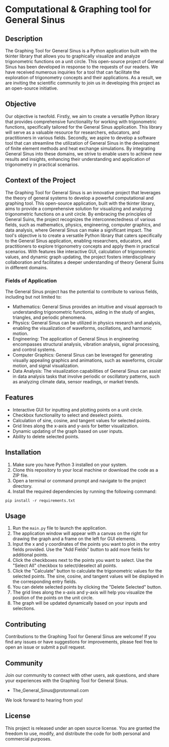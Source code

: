 <!DOCTYPE html>
<html>
<head>
  
</head>
<body>
  <h1>Computational & Graphing tool for General Sinus</h1>
  <h2>Description</h2>
  <p>
    The Graphing Tool for General Sinus is a Python application 
    built with the tkinter library that allows you to graphically 
    visualize and analyze trigonometric functions on a unit circle. 
    This open-source project of General Sinus has been developed in 
    response to the requests of our readers. We have received numerous 
    inquiries for a tool that can facilitate the exploration of 
    trigonometry concepts and their applications. As a result, 
    we are inviting the scientific community to join us in developing 
    this project as an open-source initiative.
  <h2>Objective</h2>
  <p>Our objective is twofold. Firstly, we aim to create a versatile Python library that provides comprehensive functionality for working with trigonometric functions, specifically tailored for the General Sinus application. This library will serve as a valuable resource for researchers, educators, and practitioners in various fields. Secondly, we aspire to develop a software tool that can streamline the utilization of General Sinus in the development of finite element methods and heat exchange simulations. By integrating General Sinus into these domains, we strive to enable users to achieve new results and insights, enhancing their understanding and application of trigonometry in practical scenarios.</p>
  
  <h2>Context of the Project</h2>
  <p>The Graphing Tool for General Sinus is an innovative project that leverages the theory of general systems to develop a powerful computational and graphing tool. This open-source application, built with the tkinter library, aims to provide a comprehensive solution for visualizing and analyzing trigonometric functions on a unit circle. By embracing the principles of General Suins, the project recognizes the interconnectedness of various fields, such as mathematics, physics, engineering, computer graphics, and data analysis, where General Sinus can make a significant impact. The tool's objective is to create a versatile Python library that caters specifically to the General Sinus application, enabling researchers, educators, and practitioners to explore trigonometry concepts and apply them in practical scenarios. With features like interactive GUI, calculation of trigonometric values, and dynamic graph updating, the project fosters interdisciplinary collaboration and facilitates a deeper understanding of theory General Suins in different domains.</p>
  
  <h3>Fields of Application</h3>
  <p>The General Sinus project has the potential to contribute to various fields, including but not limited to:</p>
  <ul>
    <li>Mathematics: General Sinus provides an intuitive and visual approach to understanding trigonometric functions, aiding in the study of angles, triangles, and periodic phenomena.</li>
    <li>Physics: General Sinus can be utilized in physics research and analysis, enabling the visualization of waveforms, oscillations, and harmonic motion.</li>
    <li>Engineering: The application of General Sinus in engineering encompasses structural analysis, vibration analysis, signal processing, and control systems.</li>
    <li>Computer Graphics: General Sinus can be leveraged for generating visually appealing graphics and animations, such as waveforms, circular motion, and signal visualization.</li>
    <li>Data Analysis: The visualization capabilities of General Sinus can assist in data analysis tasks that involve periodic or oscillatory patterns, such as analyzing climate data, sensor readings, or market trends.</li>
  </ul>
  <h2>Features</h2>
  <ul>
    <li>Interactive GUI for inputting and plotting points on a unit circle.</li>
    <li>Checkbox functionality to select and deselect points.</li>
    <li>Calculation of sine, cosine, and tangent values for selected points.</li>
    <li>Grid lines along the x-axis and y-axis for better visualization.</li>
    <li>Dynamic updating of the graph based on user inputs.</li>
    <li>Ability to delete selected points.</li>
  </ul>
  <h2>Installation</h2>
  <ol>
    <li>Make sure you have Python 3 installed on your system.</li>
    <li>Clone this repository to your local machine or download the code as a ZIP file.</li>
    <li>Open a terminal or command prompt and navigate to the project directory.</li>
    <li>Install the required dependencies by running the following command:</li>
  </ol>
  <pre><code>pip install -r requirements.txt</code></pre>
  <h2>Usage</h2>
  <ol>
    <li>Run the <code>main.py</code> file to launch the application.</li>
    <li>The application window will appear with a canvas on the right for drawing the graph and a frame on the left for GUI elements.</li>
    <li>Input the x and y coordinates of the points you want to plot in the entry fields provided. Use the "Add Fields" button to add more fields for additional points.</li>
    <li>Click the checkboxes next to the points you want to select. Use the "Select All" checkbox to select/deselect all points.</li>
    <li>Click the "Calculate" button to calculate the trigonometric values for the selected points. The sine, cosine, and tangent values will be displayed in the corresponding entry fields.</li>
    <li>You can delete selected points by clicking the "Delete Selected" button.</li>
    <li>The grid lines along the x-axis and y-axis will help you visualize the position of the points on the unit circle.</li>
    <li>The graph will be updated dynamically based on your inputs and selections.</li>
  </ol>
  <h2>Contributing</h2>
  <p>
    Contributions to the Graphing Tool for General Sinus are welcome! If you find any issues or have suggestions for improvements,
    please feel free to open an issue or submit a pull request.
  </p>
  <h2>Community</h2>
  <p>
    Join our community to connect with other users, ask questions, and share your experiences with the Graphing Tool for General Sinus.
  </p>
  <ul>
    <li>The_General_Sinus@protonmail.com</li>
  </ul>
  <p>We look forward to hearing from you!</p>
  <h2>License</h2>
  <p>
    This project is released under an open source license. You are granted the freedom to use, modify, and distribute the code for both personal and commercial purposes.
  </p>
</body>
</html>
